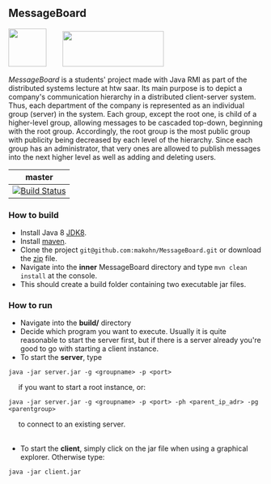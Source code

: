 ## MessageBoard 

<img src="http://www.bilder-upload.eu/upload/2584ea-1490713847.png" width="75" height="75" />&nbsp;&nbsp;&nbsp;&nbsp;&nbsp;&nbsp;&nbsp;&nbsp;<img src="https://www.htwsaar.de/ingwi/logo.png" width="200" height="70" />

*MessageBoard* is a students' project made with Java RMI as part of the distributed systems lecture at htw saar.
Its main purpose is to depict a company's communication hierarchy in a distributed client-server system. Thus, each department of the company is represented as an individual group (server) in the system. Each group, except the root one, is child of a higher-level group, allowing messages to be cascaded top-down, beginning with the root group. Accordingly, the root group is the most public group with publicity being decreased by each level of the hierarchy.
Since each group has an administrator, that very ones are allowed to publish messages into the next higher level as well as adding and deleting users.


master | 
-------|
[![Build Status](https://travis-ci.com/makohn/MessageBoard.svg?token=z1kyyNNo3nk7k9bTgxPq&branch=master)](https://travis-ci.com/makohn/MessageBoard)|



### How to build
- Install Java 8 [JDK8](http://www.oracle.com/technetwork/java/javase/downloads/jdk8-downloads-2133151.html).
- Install [maven](http://maven.apache.org/).
- Clone the project `git@github.com:makohn/MessageBoard.git` or download the [zip](https://github.com/makohn/MessageBoard/archive/master.zip) file. 
- Navigate into the **inner** MessageBoard directory and type `mvn clean install` at the console. 
- This should create a build folder containing two executable jar files.
  
### How to run
- Navigate into the **build/** directory
- Decide which program you want to execute. Usually it is quite reasonable to start the server first, but if there is a server already you're good to go with starting a client instance.
- To start the **server**, type
```
java -jar server.jar -g <groupname> -p <port>
```
&nbsp;&nbsp;&nbsp;&nbsp; if you want to start a root instance, or:
```
java -jar server.jar -g <groupname> -p <port> -ph <parent_ip_adr> -pg <parentgroup>
```
&nbsp;&nbsp;&nbsp;&nbsp; to connect to an existing server.
<br></br>
- To start the **client**, simply click on the jar file when using a graphical explorer. Otherwise type: 
```
java -jar client.jar
```
